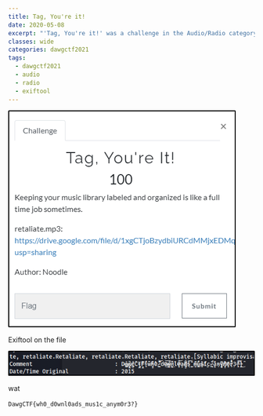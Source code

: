 ```yaml
---
title: Tag, You're it!
date: 2020-05-08
excerpt: "'Tag, You're it!' was a challenge in the Audio/Radio category of DawgCTF 2021"
classes: wide
categories: dawgctf2021
tags:
  - dawgctf2021
  - audio
  - radio
  - exiftool
---
```



![img](/assets/images/ctf/dawgctf2021-tagyoureit/0.png)

Exiftool on the file


![img](/assets/images/ctf/dawgctf2021-tagyoureit/1.png)

wat

`DawgCTF{wh0_d0wnl0ads_mus1c_anym0r3?}`
